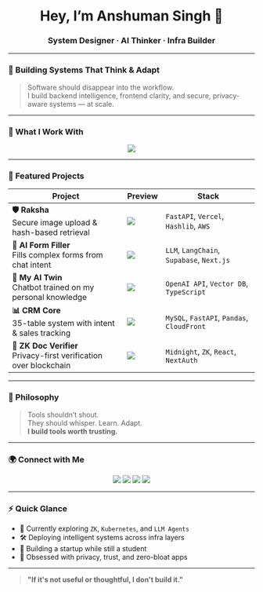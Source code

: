 <h1 align="center">Hey, I’m Anshuman Singh 👋</h1>
<h3 align="center">System Designer · AI Thinker · Infra Builder</h3>

---

### 🚀 Building Systems That Think & Adapt

> Software should disappear into the workflow.  
> I build backend intelligence, frontend clarity, and secure, privacy-aware systems — at scale.

---

### 🧠 What I Work With

<p align="center">
  <img src="https://skillicons.dev/icons?i=nextjs,ts,tailwind,react,python,fastapi,supabase,docker,aws,mysql" />
</p>

---

### 📂 Featured Projects

| Project | Preview | Stack |
|--------|---------|-------|
| **🛡️ Raksha**<br>Secure image upload & hash-based retrieval | ![](https://your-image-url/raksha.png) | `FastAPI`, `Vercel`, `Hashlib`, `AWS` |
| **🤖 AI Form Filler**<br>Fills complex forms from chat intent | ![](https://your-image-url/formfiller.png) | `LLM`, `LangChain`, `Supabase`, `Next.js` |
| **🧬 My AI Twin**<br>Chatbot trained on my personal knowledge | ![](https://your-image-url/aitwin.png) | `OpenAI API`, `Vector DB`, `TypeScript` |
| **📊 CRM Core**<br>35-table system with intent & sales tracking | ![](https://your-image-url/crm.png) | `MySQL`, `FastAPI`, `Pandas`, `CloudFront` |
| **📄 ZK Doc Verifier**<br>Privacy-first verification over blockchain | ![](https://your-image-url/docverifier.png) | `Midnight`, `ZK`, `React`, `NextAuth` |

---

### 🌌 Philosophy

> Tools shouldn’t shout.  
> They should whisper. Learn. Adapt.  
> **I build tools worth trusting.**

---

### 🌍 Connect with Me

<p align="center">
  <a href="https://bio.link/anshuman6d"><img src="https://img.shields.io/badge/Portfolio-blue?style=for-the-badge&logo=vercel" /></a>
  <a href="https://linkedin.com/in/anshuman-singh-37ab2b236"><img src="https://img.shields.io/badge/LinkedIn-black?style=for-the-badge&logo=linkedin" /></a>
  <a href="https://leetcode.com/anshuman_leetcode18/"><img src="https://img.shields.io/badge/LeetCode-orange?style=for-the-badge&logo=leetcode" /></a>
  <a href="https://www.youtube.com/@anshumansingh1466"><img src="https://img.shields.io/badge/YouTube-red?style=for-the-badge&logo=youtube" /></a>
</p>

---

### ⚡ Quick Glance

- 🌱 Currently exploring `ZK`, `Kubernetes`, and `LLM Agents`
- 🛠️ Deploying intelligent systems across infra layers
- 🎯 Building a startup while still a student
- 🔐 Obsessed with privacy, trust, and zero-bloat apps

---

> **"If it's not useful or thoughtful, I don't build it."**

